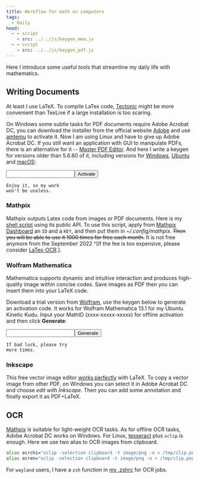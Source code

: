 ```yaml
---
title: Workflow for math on computers
tags:
  - Daily
head:
  - - script
    - src: ../../js/keygen_mma.js
  - - script
    - src: ../../js/keygen_pdf.js
---
```


Here I introduce some useful tools that streamline my daily life with mathematics.

## Writing Documents

At least I use LaTeX. To compile LaTex code, [Tectonic](https://tectonic-typesetting.github.io/en-US/index.html) might be more convenient than TexLive if a large installation is too scaring.

On Windows some subtle tasks for PDF documents
require Adobe Acrobat DC, you can download the installer from
the official website [Adobe](https://h`elpx.adobe.com/fr/acrobat/kb/acrobat-dc-downloads.html)
and use [amtemu](https://amtemu-official.com/) to activate it.
Now I am using Linux and have to give up Adobe Acrobat DC.
If you still want an application with GUI to manipulate PDFs,
there is an alternative for it -- [Master PDF Editor](https://code-industry.net/masterpdfeditor/).
And here I write a keygen for versions older than 5.6.80 of it,
including versions for [Windows](https://web.archive.org/web/20200919162559if_/https://code-industry.net/public/MasterPDFEditor-setup.exe),
[Ubuntu](https://web.archive.org/web/20210203220337/https://code-industry.net/public/master-pdf-editor-5.6.80-qt5.x86_64.deb)
and [macOS](https://web.archive.org/web/20200919165215/https://code-industry.net/public/MasterPDFEditor.dmg):

<input type="text" id="computerId"><button id="activate" class="">Activate</button>

<code id="activateCode" style="white-space:pre">Enjoy it, so my work won't be useless.</code>

### Mathpix

Mathpix outputs Latex code from images or PDF documents.
Here is my [shell script](https://github.com/JingMatrix/Shell/blob/master/archives/mathpix) using its public API.
To use this script, 
apply from [Mathpix Dashboard](https://dashboard.mathpix.com/login) an `ID` and a `KEY`,
and then put them in _~/.config/mathpix_.
~~Then you will be able to use it 1000 times for free each month.~~
It is not free anymore from the September 2022
^[If the fee is too expensive, please consider [LaTex-OCR](https://github.com/lukas-blecher/LaTeX-OCR).].



### Wolfram Mathematica

Mathematica supports dynamic and intuitive interaction and produces high-quality image within concise codes.
Save images as PDF then you can insert them into your LaTeX code.

Download a trial version from [Wolfram](https://www.wolfram.com/mathematica/trial/), 
use the keygen below to generate an activation code.
It works for Wolfram Mathematica 13.1 for my Ubuntu Kinetic Kudu.
Input your MathID (xxxx-xxxxx-xxxxx) for offline activation
and then click **Generate**:

<input type="text" id="mathId" class="" /><button id="generate" >Generate</button>

<code style="white-space:pre" id="result">If bad luck, please try more times.</code>

### Inkscape

This free vector image editor [works perfectly][4bd1a504] with LaTeX.
To copy a vector image from other PDF,
on Windows you can select it in Adobe Acrobat DC and
choose _edit with Inkscape_.
Then you can add some annotation and finally export it as PDF+LaTeX.

[4bd1a504]: https://wiki.inkscape.org/wiki/index.php/LaTeX "tutorial of LaTex in Inkscape"

## OCR

[Mathpix](#mathpix) is suitable for light-weight OCR tasks. As for offline OCR tasks,
Adobe Acrobat DC works on Windows.
For Linux, [tesseract](https://tesseract-ocr.github.io/tessdoc/Home.html) plus `xclip` is enough.
Here we use two alias to OCR images from clipboard.

```bash
alias ocrchi="xclip -selection clipboard -t image/png -o > /tmp/clip.png && tesseract  /tmp/clip.png /tmp/ocr-sim -l chi_sim &> /dev/null && cat /tmp/ocr-sim.txt"
alias ocren="xclip -selection clipboard -t image/png -o > /tmp/clip.png && tesseract  /tmp/clip.png /tmp/ocr-en -l eng &> /dev/null && cat /tmp/ocr-en.txt"
```

For `wayland` users, I have a `zsh` function in
[my .zshrc](https://github.com/JingMatrix/Shell/blob/master/.zshrc) for OCR jobs.

<!-- ## Add bookmarks to PDF -->

<!-- I want to have bookmarks, especially those serving as table of content, in every PDF so that I can jump freely between them. To start with, we need tools to import and export bookmarks in text form. -->

<!-- For Windows user, there is the extension [AutoBookmark](https://drive.google.com/open?id=1nTcxb72h9jXkWtSjk5DyvsJ210qKUU8e) for Adobe Acrobat DC. -->
<!-- For Linux user, `pdftk` and `DjvuLibre` are sufficient, -->
<!-- see [my instruction](https://github.com/JingMatrix/Shell/blob/master/toc/README.md) for details. -->

<style scoped>
@reference "tailwindcss/theme.css";
@tailwind base;
@layer base {
	input:focus {
		@apply shadow-md
	}
	input {
		@apply bg-transparent border-2 border-gray-300 rounded-lg py-2 px-4 inline-block w-1/2 appearance-none leading-normal
	}
	button {
		@apply bg-transparent ml-10 hover:bg-blue-500 text-blue-700 dark:text-green-400 font-semibold hover:text-white py-2 px-4 border border-blue-500 hover:border-transparent rounded
	}
}
</style>
